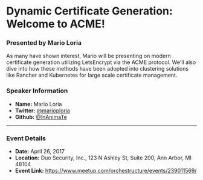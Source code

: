 # Dynamic Certificate Generation: Welcome to ACME!
### Presented by Mario Loria

As many have shown interest, Mario will be presenting on modern certificate generation utilizing LetsEncrypt via the ACME protocol. We'll also dive into how these methods have been adopted into clustering solutions like Rancher and Kubernetes for large scale certificate management.


### Speaker Information

* **Name:** Mario Loria
* **Twitter:** [@marioploria](https://twitter.com/marioploria)
* **Github:** [@InAnimaTe](https://github.com/InAnimaTe)


---

### Event Details

* **Date:** April 26, 2017
* **Location:** Duo Security, Inc., 123 N Ashley St, Suite 200, Ann Arbor, MI 48104
* **Event Link:** https://www.meetup.com/orchestructure/events/239011569/
